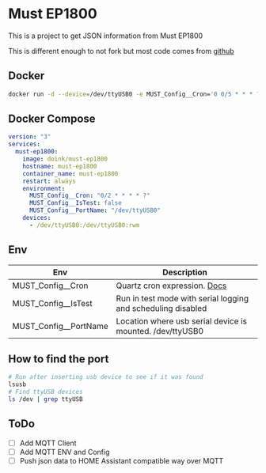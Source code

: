 # Must EP1800

This is a project to get JSON information from Must EP1800

This is different enough to not fork but most code comes from [github](https://github.com/dylangmiles/docker-must-homeassistant)

## Docker

```bash
docker run -d --device=/dev/ttyUSB0 -e MUST_Config__Cron='0 0/5 * * * ?' doink/must-ep1800 -e 
```

## Docker Compose

```yaml
version: "3"
services:
  must-ep1800:
    image: doink/must-ep1800
    hostname: must-ep1800
    container_name: must-ep1800
    restart: always
    environment:
      MUST_Config__Cron: "0/2 * * * * ?"
      MUST_Config__IsTest: false
      MUST_Config__PortName: "/dev/ttyUSB0"
    devices:
      - /dev/ttyUSB0:/dev/ttyUSB0:rwm
```

## Env

[quartz]: https://www.quartz-scheduler.net/documentation/quartz-3.x/tutorial/crontriggers.html#example-cron-expressions

| Env                   | Description                                                  |
| --------------------- | ------------------------------------------------------------ |
| MUST_Config__Cron     | Quartz cron expression. [Docs][quartz]                       |
| MUST_Config__IsTest   | Run in test mode with serial logging and scheduling disabled |
| MUST_Config__PortName | Location where usb serial device is mounted. /dev/ttyUSB0    |

## How to find the port

```bash
# Run after inserting usb device to see if it was found
lsusb
# Find ttyUSB devices
ls /dev | grep ttyUSB
```

## ToDo

- [ ] Add MQTT Client
- [ ] Add MQTT ENV and Config
- [ ] Push json data to HOME Assistant compatible way over MQTT
